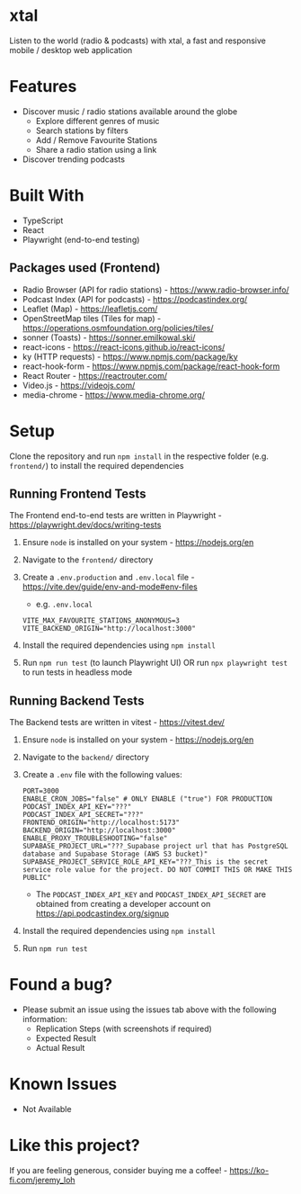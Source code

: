 # xtal

Listen to the world (radio & podcasts) with xtal, a fast and responsive mobile / desktop web application

# Features

- Discover music / radio stations available around the globe
  - Explore different genres of music
  - Search stations by filters
  - Add / Remove Favourite Stations
  - Share a radio station using a link
- Discover trending podcasts

# Built With

- TypeScript
- React
- Playwright (end-to-end testing)

## Packages used (Frontend)

- Radio Browser (API for radio stations) - https://www.radio-browser.info/
- Podcast Index (API for podcasts) - https://podcastindex.org/
- Leaflet (Map) - https://leafletjs.com/
- OpenStreetMap tiles (Tiles for map) - https://operations.osmfoundation.org/policies/tiles/
- sonner (Toasts) - https://sonner.emilkowal.ski/
- react-icons - https://react-icons.github.io/react-icons/
- ky (HTTP requests) - https://www.npmjs.com/package/ky
- react-hook-form - https://www.npmjs.com/package/react-hook-form
- React Router - https://reactrouter.com/
- Video.js - https://videojs.com/
- media-chrome - https://www.media-chrome.org/

# Setup

Clone the repository and run `npm install` in the respective folder (e.g. `frontend/`) to install the required dependencies

## Running Frontend Tests

The Frontend end-to-end tests are written in Playwright - https://playwright.dev/docs/writing-tests

1. Ensure `node` is installed on your system - https://nodejs.org/en
2. Navigate to the `frontend/` directory
3. Create a `.env.production` and `.env.local` file - https://vite.dev/guide/env-and-mode#env-files

   - e.g. `.env.local`

   ```
   VITE_MAX_FAVOURITE_STATIONS_ANONYMOUS=3
   VITE_BACKEND_ORIGIN="http://localhost:3000"
   ```

4. Install the required dependencies using `npm install`
5. Run `npm run test` (to launch Playwright UI) OR run `npx playwright test` to run tests in headless mode

## Running Backend Tests

The Backend tests are written in vitest - https://vitest.dev/

1. Ensure `node` is installed on your system - https://nodejs.org/en
2. Navigate to the `backend/` directory
3. Create a `.env` file with the following values:

   ```shell
   PORT=3000
   ENABLE_CRON_JOBS="false" # ONLY ENABLE ("true") FOR PRODUCTION
   PODCAST_INDEX_API_KEY="???"
   PODCAST_INDEX_API_SECRET="???"
   FRONTEND_ORIGIN="http://localhost:5173"
   BACKEND_ORIGIN="http://localhost:3000"
   ENABLE_PROXY_TROUBLESHOOTING="false"
   SUPABASE_PROJECT_URL="???_Supabase project url that has PostgreSQL database and Supabase Storage (AWS S3 bucket)"
   SUPABASE_PROJECT_SERVICE_ROLE_API_KEY="???_This is the secret service role value for the project. DO NOT COMMIT THIS OR MAKE THIS PUBLIC"
   ```

   - The `PODCAST_INDEX_API_KEY` and `PODCAST_INDEX_API_SECRET` are obtained from creating a developer account on https://api.podcastindex.org/signup

4. Install the required dependencies using `npm install`
5. Run `npm run test`

# Found a bug?

- Please submit an issue using the issues tab above with the following information:
  - Replication Steps (with screenshots if required)
  - Expected Result
  - Actual Result

# Known Issues

- Not Available

# Like this project?

If you are feeling generous, consider buying me a coffee! - https://ko-fi.com/jeremy_loh

